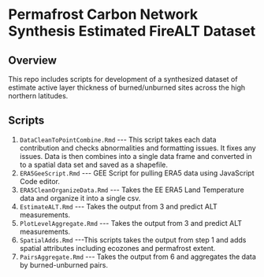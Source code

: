 # Permafrost Carbon Network Synthesis Estimated FireALT Dataset


## Overview

This repo includes scripts for development of a synthesized dataset of estimate active layer thickness of burned/unburned sites across the high northern latitudes. 

## Scripts

1. `DataCleanToPointCombine.Rmd` --- This script takes each data contribution and checks abnormalities and formatting issues. It fixes any issues. Data is then combines into a single data frame and converted in to a spatial data set and saved as a shapefile. 
2. `ERA5GeeScript.Rmd` --- GEE Script for pulling ERA5 data using JavaScript Code editor.
3. `ERA5CleanOrganizeData.Rmd` --- Takes the EE ERA5 Land Temperature data and organize it into a single csv.
4. `EstimateALT.Rmd` --- Takes the output from 3 and predict ALT measurements.
5. `PlotLevelAggregate.Rmd` --- Takes the output from 3 and predict ALT measurements.
6. `SpatialAdds.Rmd` ---This scripts takes the output from step 1 and adds spatial attributes including ecozones and permafrost extent.
7. `PairsAggregate.Rmd` --- Takes the output from 6 and aggregates the data by burned-unburned pairs.


